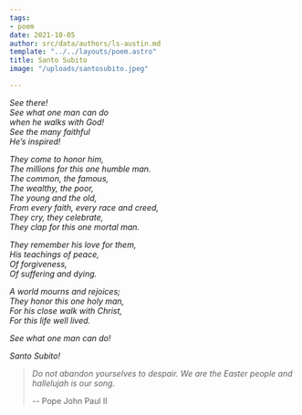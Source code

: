 ```yaml
---
tags:
- poem
date: 2021-10-05
author: src/data/authors/ls-austin.md
template: "../../layouts/poem.astro"
title: Santo Subito
image: "/uploads/santosubito.jpeg"

---
```

_See there!  
See what one man can do  
when he walks with God!  
See the many faithful  
He’s inspired!_

_They come to honor him,  
The millions for this one humble man.  
The common, the famous,  
The wealthy, the poor,  
The young and the old,  
From every faith, every race and creed,  
They cry, they celebrate,  
They clap for this one mortal man._

_They remember his love for them,  
His teachings of peace,  
Of forgiveness,  
Of suffering and dying._

_A world mourns and rejoices;  
They honor this one holy man,  
For his close walk with Christ,  
For this life well lived._

_See what one man can do!_

_Santo Subito!_

> _Do not abandon yourselves to despair. We are the Easter people and hallelujah is our song._
>
> \-- Pope John Paul II